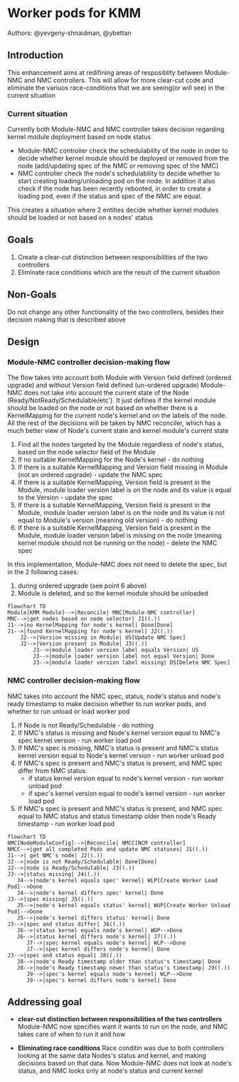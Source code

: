 # Worker pods for KMM

Authors: @yevgeny-shnaidman, @ybettan

## Introduction

This enhancement aims at redifining areas of resposiblity between Module-NMC and NMC controllers.
This will allow for more clear-cut code and eliminate the variuos race-conditions that we are seeing(or will see) in the current situation

### Current situation

Currently both Module-NMC and NMC controller takes decision regarding kernel module deployment based on node status
- Module-NMC controller check the schedulability of the node in order to decide whether kernel module should be deployed or removed
  from the node (add/updating spec of the NMC or removing spec of the NMC)
- NMC controller check the node's schedulability to decide whether to start creating loading/unloading pod on the node. In addition it also
  check if the node has been recently rebooted, in order to create a loading pod, even if the status and spec of the NMC are equal.

This creates a situation where 2 entities decide whether kernel modules should be loaded or not based on a nodes' status

## Goals

1. Create a clear-cut distinction between responsibilities of the two controllers
2. Eliminate race conditions which are the result of the current situation

## Non-Goals

Do not change any other functionality of the two controllers, besides their decision making that is described above

## Design

### Module-NMC controller decision-making flow 

The flow takes into account both Module with Version field defined (ordered upgrade) and without Version field defined (un-ordered upgrade)
Module-NMC does not take into account the current state of the Node (Ready/NotReady/Schedulable/etc'). It just defines if the kernel module should
be loaded on the node or not based on whether there is a KernelMapping for the current node's kernel and on the labels of the node. All the rest of the decisions
will be taken by NMC reconciler, which has a much better view of Node's current state and kernel module's current state

1. Find all the nodes targeted by the Module regardless of node's status, based on the node selector field of the Module
2. If no suitable KernelMapping for the Node's kernel - do nothing
3. If there is a suitable KernelMapping and Version field missing in Module (not an ordered upgrade) - update the NMC spec
4. If there is a suitable KernelMapping, Version field is present in the Module, module loader version label is on the node and
   its value is equal to the Version - update the spec
5. If there is a suitable KernelMapping, Version field is present in the Module, module loader version label is on the node and 
   its value is not equal to Module's version (meaning old version) - do nothing
6. If there is a suitable KernelMapping, Version field is present in the Module, module loader version label is missing on the node
   (meaning kernel module should not be running on the node)  - delete the NMC spec

In this implementation, Module-NMC does not need to delete the spec, but in the 2 following cases:
1. during ordered upgrade (see point 6 above)
2. Module is deleted, and so the kernel module should be unloaded

```mermaid
flowchart TD
Module[KMM Module]-->|Reconcile| MNC[Module-NMC controller]
MNC-->|get nodes based on node selector| J1((.))
J1-->|no KernelMapping for node's kernel| Done[Done]
J1-->|found KernelMapping for node's kernel| J2((.))
    J2-->|Version missing in Module| US[Update NMC Spec]
    J2-->|Version present in Module| J3((.))
        J3-->|module loader version label equals Version| US
        J3-->|module loader version label not equal Version| Done
        J3-->|module loader version label missing| DS[Delete NMC Spec]
```


### NMC controller decision-making flow

NMC takes into account the NMC spec, status, node's status and node's ready timestamp to make decision whether to run worker pods, and whether to run unload or load
worker pod

1. If Node is not Ready/Schedulable - do nothing
2. If NMC's status is missing and Node's kernel version equal to NMC's spec kernel version - run worker load pod
3. If NMC's spec is missing, NMC's status is present and NMC's status kernel version equal to Node's kernel version - run worker unload pod
4. If NMC's spec is present and NMC's status is present, and NMC spec differ from NMC status:
   - if status kernel version equal to node's kernel version - run worker unload pod
   - if spec's kernel version equal to node's kernel version - run worker load pod
5. If NMC's spec is present and NMC's status is present, and NMC spec equal to NMC status and status timestamp older then node's Ready timestamp - run worker load pod

```mermaid
flowchart TD
NMC[NodeModuleConfig]-->|Reconcile| NMCC[NCM controller]
NMCC-->|get all completed Pods and update NMC statuses| J1((.))
J1-->| get NMC's node| J2((.))
J2-->|node is not Ready/Schedulable| Done[Done]
J2-->|node is Ready/Schedulable| J3((.)) 
J3-->|status missing| J4((.))
   J4-->|node's kernel equals spec' kernel| WLP[Create Worker Load Pod]-->Done
   J4-->|node's kernel differs spec' kernel| Done
J3-->|spec missing| J5((.))
   J5-->|node's kernel equals status' kernel| WUP[Create Worker Unload Pod]-->Done
   J5-->|node's kernel differs status' kernel| Done
J3-->|spec and status differ| J6((.))
   J6-->|status kernel equals node's kernel| WUP-->Done
   J6-->|status kernel differs node's kernel| J7((.))
      J7-->|spec kernel equals node's kernel| WLP-->Done
      J7-->|spec kernel differs node's kernel| Done
J3-->|spec and status equal| J8((.))
   J8-->|node's Ready timestamp older than status's timestamp| Done
   J8-->|node's Ready timestamp newer than status's timestamp| J9((.))
      J9-->|spec's kernel equals node's kernel| WLP-->Done
      J9-->|spec's kernel differs node's kernel| Done
```

## Addressing goal

* **clear-cut distinction between responsibilities of the two controllers**
  Module-NMC now specifies want it wants to run on the node, and NMC takes care of when to run it and how

* **Eliminating race conditions**
  Race conditin was due to both controllers looking at the same data Nodes's status and kernel, and making decisions based on that data.
  Now Module-NMC does not look at node's status, and NMC looks only at node's status and current kernel
